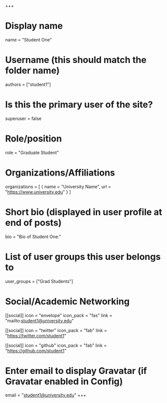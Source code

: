 +++
# Display name
name = "Student One"

# Username (this should match the folder name)
authors = ["student1"]

# Is this the primary user of the site?
superuser = false

# Role/position
role = "Graduate Student"

# Organizations/Affiliations
organizations = [
  { name = "University Name", url = "https://www.university.edu" }
]

# Short bio (displayed in user profile at end of posts)
bio = "Bio of Student One."

# List of user groups this user belongs to
user_groups = ["Grad Students"]

# Social/Academic Networking
[[social]]
  icon = "envelope"
  icon_pack = "fas"
  link = "mailto:student1@university.edu"

[[social]]
  icon = "twitter"
  icon_pack = "fab"
  link = "https://twitter.com/student1"

[[social]]
  icon = "github"
  icon_pack = "fab"
  link = "https://github.com/student1"

# Enter email to display Gravatar (if Gravatar enabled in Config)
email = "student1@university.edu"
+++
